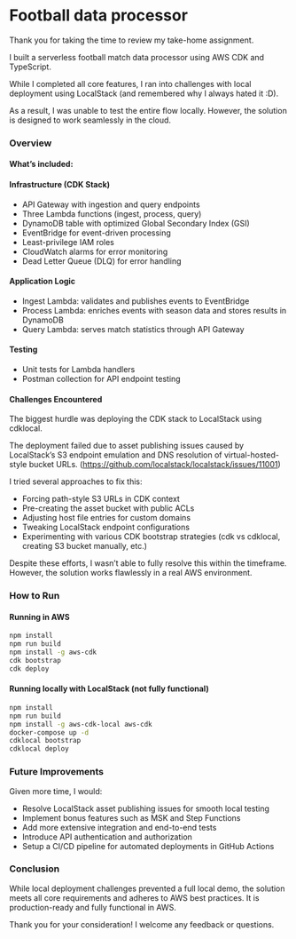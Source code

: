 # Football data processor

Thank you for taking the time to review my take-home assignment. 

I built a serverless football match data processor using AWS CDK and TypeScript. 

While I completed all core features, I ran into challenges with local deployment using LocalStack (and remembered why I always hated it :D). 

As a result, I was unable to test the entire flow locally. However, the solution is designed to work seamlessly in the cloud.

### Overview

#### What’s included:

#### Infrastructure (CDK Stack)
- API Gateway with ingestion and query endpoints
- Three Lambda functions (ingest, process, query)
- DynamoDB table with optimized Global Secondary Index (GSI)
- EventBridge for event-driven processing
- Least-privilege IAM roles
- CloudWatch alarms for error monitoring
- Dead Letter Queue (DLQ) for error handling
#### Application Logic
- Ingest Lambda: validates and publishes events to EventBridge
- Process Lambda: enriches events with season data and stores results in DynamoDB
- Query Lambda: serves match statistics through API Gateway
#### Testing
- Unit tests for Lambda handlers
- Postman collection for API endpoint testing

#### Challenges Encountered

The biggest hurdle was deploying the CDK stack to LocalStack using cdklocal. 

The deployment failed due to asset publishing issues caused by LocalStack’s S3 endpoint emulation and DNS resolution of virtual-hosted-style bucket URLs.
(https://github.com/localstack/localstack/issues/11001)

I tried several approaches to fix this:
- Forcing path-style S3 URLs in CDK context
- Pre-creating the asset bucket with public ACLs
- Adjusting host file entries for custom domains
- Tweaking LocalStack endpoint configurations
- Experimenting with various CDK bootstrap strategies (cdk vs cdklocal, creating S3 bucket manually, etc.)

Despite these efforts, I wasn’t able to fully resolve this within the timeframe. However, the solution works flawlessly in a real AWS environment.

### How to Run

#### Running in AWS

```bash
npm install
npm run build
npm install -g aws-cdk
cdk bootstrap
cdk deploy
```

#### Running locally with LocalStack (not fully functional)

```bash
npm install
npm run build
npm install -g aws-cdk-local aws-cdk
docker-compose up -d
cdklocal bootstrap
cdklocal deploy
```

### Future Improvements

Given more time, I would:
- Resolve LocalStack asset publishing issues for smooth local testing
- Implement bonus features such as MSK and Step Functions
- Add more extensive integration and end-to-end tests
- Introduce API authentication and authorization
- Setup a CI/CD pipeline for automated deployments in GitHub Actions

### Conclusion

While local deployment challenges prevented a full local demo, the solution meets all core requirements and adheres to AWS best practices. 
It is production-ready and fully functional in AWS.

Thank you for your consideration! I welcome any feedback or questions.

